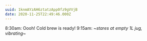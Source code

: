 ```yaml
---
uuid: 1knmAYzAH6ztatzApp0fz9gVVjB
date: 2020-11-25T22:49:46.000Z
---
```


8:30am: Oooh! Cold brew is ready!
9:15am: _~stares at empty 1L jug, vibrating~_